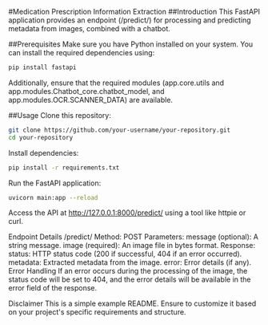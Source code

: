#Medication Prescription Information Extraction
##Introduction
This FastAPI application provides an endpoint (/predict/) for processing and predicting metadata from images, combined with a chatbot.

##Prerequisites
Make sure you have Python installed on your system. You can install the required dependencies using:

```bash
pip install fastapi
```

Additionally, ensure that the required modules (app.core.utils and app.modules.Chatbot_core.chatbot_model, and app.modules.OCR.SCANNER_DATA) are available.

##Usage
Clone this repository:

```bash
git clone https://github.com/your-username/your-repository.git
cd your-repository
```

Install dependencies:
```bash
pip install -r requirements.txt
```

Run the FastAPI application:
```bash
uvicorn main:app --reload
```

Access the API at http://127.0.0.1:8000/predict/ using a tool like httpie or curl.

Endpoint Details
/predict/
Method: POST
Parameters:
message (optional): A string message.
image (required): An image file in bytes format.
Response:
status: HTTP status code (200 if successful, 404 if an error occurred).
metadata: Extracted metadata from the image.
error: Error details (if any).
Error Handling
If an error occurs during the processing of the image, the status code will be set to 404, and the error details will be available in the error field of the response.

Disclaimer
This is a simple example README. Ensure to customize it based on your project's specific requirements and structure.

